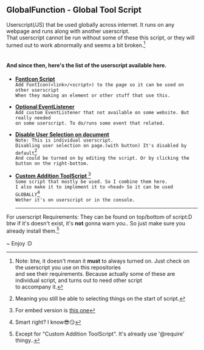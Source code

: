 ## GlobalFunction - Global Tool Script
Userscript(/JS) that be used globally across internet. It runs on any webpage and runs along with another userscript.  
That userscript	cannot be run without some of these this script, or they will turned out to work abnormally and seems a bit broken.[^1]  
<br>

#### And since then, here's the list of the userscript available here.
- [**FontIcon Script**  ](https://github.com/NJeyyy/About-Me/blob/Userscripts/Global%20Tool%20Script/FontIcon%20Script.js)  
  `Add FontIcon(<link>/<script>) to the page so it can be used on other userscript`  
	`When they making an element or other stuff that use this.`
- [**Optional EventListener**  ](https://github.com/NJeyyy/About-Me/blob/Userscripts/Global%20Tool%20Script/Optional%20EventListener.js)  
	`Add custom EventListener that not available on some website. But really needed`  
	`on some userscript. To do/runs some event that related.`
- [**Disable User Selection on document**  ](https://github.com/NJeyyy/About-Me/blob/Userscripts/Global%20Tool%20Script/Disable%20User%20Selection%20on%20document.js)  
	`Note: This is individual userscript.`  
	`Disabling user selection on page.(with button) It's disabled by default`[^2]  
	`And could be turned on by editing the script. Or by clicking the button on the right-bottom.`
- [**Custom Addition ToolScript**  ](https://github.com/NJeyyy/About-Me/blob/Userscripts/Global%20Tool%20Script/Custom%20Addition%20ToolScript.js)[^5]  
	`Some script that mostly be used. So I combine them here.`  
	`I also make it to implement it to <head> So it can be used GLOBALLY`[^3]  
	`Wether it's on userscript or in the console.`  
	
	---
For userscript Requirements: They can be found on top/bottom of script:D  
btw if it's doesn't exist, it's **not** gonna warn you.. So just make sure you already install them.[^4]  
<br>
~ Enjoy :D
	
[^1]: Note: btw, it doesn't mean it **must** to always turned on. Just check on the userscript you use on this repositories  
and see their requirements. Because actually some of these are individual script, and turns out to need other script  
to accompany it.
[^2]: Meaning you still be able to selecting things on the start of script.
[^3]: Smart right? I know😎😏
[^4]: Except for "Custom Addition ToolScript". It's already use '@require' thingy..
[^5]: For embed version is [this one](https://github.com/NJeyyy/About-Me/blob/6c0b5f907013e79133ae8eef7a8bf8fd7f38d43a/Global%20Tool%20Script/Custom%20Addition%20ToolScript%5BOnly%20the%20script%20list%5D.js)
